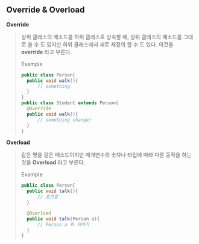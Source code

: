 ## Override & Overload

**Override**
> 상위 클래스의 메소드를 하위 클래스로 상속할 때, 상위 클래스의 메소드를 그대로 쓸 수 도 있지만 하위 클래스에서 새로 재정의 할 수 도 있다. 이것을 **override** 라고 부른다. 
>
>Example
>
> ```java
> public class Person{
>   public void walk(){
>       // something
>   }
> }
> public class Student extends Person{
>   @Override
>   public void walk(){
>       // something change!
>   }
> } 
> ```

**Overload**
> 같은 명을 같은 메소드이지만 매개변수의 숫자나 타입에 따라 다른 동작을 하는것을 **Overload** 라고 부른다.
>
>Example
>
> ```java
> public class Person{
>   public void talk(){
>       // 혼잣말
>   }
>
>   @Overload
>   public void talk(Person a){
>       // Person a 와 이야기
>   }
> }
> ```
